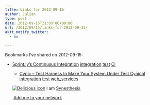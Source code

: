 ```yaml
---
title: Links for 2012-09-15
author: Julian
type: post
date: 2012-09-15T21:00:00+00:00
url: /2012/09/15/links-for-2012-09-15/
aktt_notify_twitter:
  - no

---
```

Bookmarks I&#8217;ve shared on 2012-09-15:

  * [Sprint.ly&#8217;s Continuous Integration][1] 
    [integration][2] [test][3] [CI][4] </li> 
    
      * [Cynic &ndash; Test Harness to Make Your System Under Test Cynical][5] 
        [integration][2] [test][3] [web_services][6] </li> </ul> 
        
        <p class="deliciouslink">
          <a href="https://del.icio.us/synesthesia" title="See all my bookmarks on del.icio.us"><img src="https://www.synesthesia.co.uk/images/deliciousicon.jpg" alt="Delicious icon" /></a>&nbsp;I am <a href="https://del.icio.us/synesthesia" title="See all my bookmarks on del.icio.us">Synesthesia</a>
        </p>
        
        <p class="deliciouslink">
          <a href="https://del.icio.us/network?add=synesthesia" title="Add me to your del.icio.us network"><img src="https://www.synesthesia.co.uk/images/add.gif" alt="" /></a>&nbsp;<a href="https://del.icio.us/network?add=synesthesia" title="Add me to your del.icio.us network">Add me to your network</a>
        </p>

 [1]: https://blog.sprint.ly/post/22794189287/nerd-alert-sprint-lys-continuous-integration
 [2]: https://www.delicious.com/synesthesia/integration
 [3]: https://www.delicious.com/synesthesia/test
 [4]: https://www.delicious.com/synesthesia/CI
 [5]: https://ruslanspivak.com/2012/06/03/cynic-test-harness-to-make-your-system-under-test-cynical/
 [6]: https://www.delicious.com/synesthesia/web_services